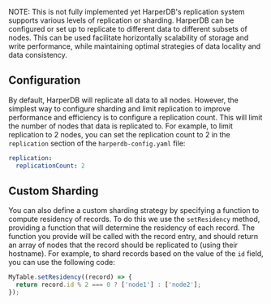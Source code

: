 NOTE: This is not fully implemented yet
HarperDB's replication system supports various levels of replication or sharding. HarperDB can be configured or set up to replicate to different data to different subsets of nodes. This can be used facilitate horizontally scalability of storage and write performance, while maintaining optimal strategies of data locality and data consistency. 

## Configuration
By default, HarperDB will replicate all data to all nodes. However, the simplest way to configure sharding and limit replication to improve performance and efficiency is to configure a replication count. This will limit the number of nodes that data is replicated to. For example, to limit replication to 2 nodes, you can set the replication count to 2 in the `replication` section of the `harperdb-config.yaml` file:
```yaml
replication:
  replicationCount: 2
```

## Custom Sharding
You can also define a custom sharding strategy by specifying a function to compute residency of records. To do this we use the `setResidency` method, providing a function that will determine the residency of each record. The function you provide will be called with the record entry, and should return an array of nodes that the record should be replicated to (using their hostname). For example, to shard records based on the value of the `id` field, you can use the following code: 
```javascript
MyTable.setResidency((record) => {
  return record.id % 2 === 0 ? ['node1'] : ['node2'];
});
```
